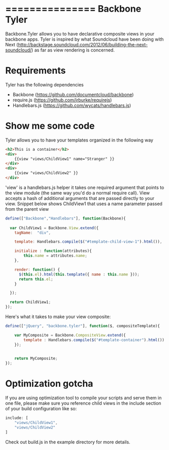 ===============
Backbone Tyler
===============

Backbone.Tyler allows you to have declarative composite views in your backbone apps. Tyler is inspired by what Soundcloud have been doing with Next (http://backstage.soundcloud.com/2012/06/building-the-next-soundcloud/) as far as view rendering is concerned.


Requirements
============

Tyler has the following dependencies


* Backbone (https://github.com/documentcloud/backbone) 
* require.js (https://github.com/jrburke/requirejs)  
* Handlebars.js (https://github.com/wycats/handlebars.js)


Show me some code
============
Tyler allows you to have your templates organized in the following way 

```html
<h2>This is a container</h2>		
<div>
	{{view "views/ChildView1" name="Stranger" }}
</div>
<div>
	{{view "views/ChildView2" }}
</div>
```

'view' is a handlebars.js helper it takes one required argument that points to the view module (the same way you'd do a normal require call). View accepts a hash of additional arguments that are passed directly to your view. Snippet below shows ChildView1 that uses a name parameter passed from the parent view

```javascript
define(["Backbone","Handlebars"], function(Backbone){
  
  var ChildView1 = Backbone.View.extend({
    tagName:  "div",

    template: Handlebars.compile($("#template-child-view-1").html()),

	initialize : function(attributes){
		this.name = attributes.name;
	},

    render: function() {
      $(this.el).html(this.template({ name : this.name }));
      return this.el;
    }

  });

  return ChildView1;
}); 		
```

Here's what it takes to make your view composite:

```javascript
define(["jQuery", "backbone.tyler"], function($, compositeTemplate){

	var MyComposite = Backbone.CompositeView.extend({
		template : Handlebars.compile($("#template-container").html())
	});
			

	return MyComposite;
});
```

Optimization gotcha
============
If you are using optimization tool to compile your scripts and serve them in one file, please make sure you reference child views in the include section of your build configuration like so: 

```javascript
include: [
	"views/ChildView1",
	"views/ChildView2"
]
```

Check out build.js in the example directory for more details.
